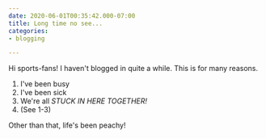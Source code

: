 ```yaml
---
date: 2020-06-01T00:35:42.000-07:00
title: Long time no see...
categories:
- blogging

---
```

Hi sports-fans!  I haven't blogged in quite a while.  This is for many reasons.

1. I've been busy
2. I've been sick
3. We're all _STUCK IN HERE TOGETHER!_
4. (See 1-3)

Other than that, life's been peachy!